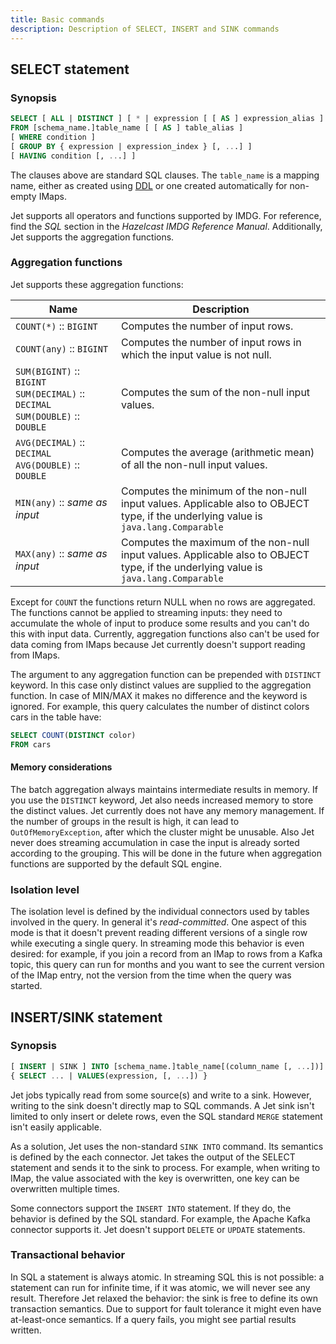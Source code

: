 ```yaml
---
title: Basic commands
description: Description of SELECT, INSERT and SINK commands
---
```



## SELECT statement

### Synopsis

```sql
SELECT [ ALL | DISTINCT ] [ * | expression [ [ AS ] expression_alias ] [, ...] ]
FROM [schema_name.]table_name [ [ AS ] table_alias ]
[ WHERE condition ]
[ GROUP BY { expression | expression_index } [, ...] ]
[ HAVING condition [, ...] ]
```

The clauses above are standard SQL clauses. The `table_name` is a
mapping name, either as created using [DDL](01-ddl.md) or one created
automatically for non-empty IMaps.

Jet supports all operators and functions supported by IMDG. For
reference, find the _SQL_ section in the _Hazelcast IMDG Reference
Manual_. Additionally, Jet supports the aggregation functions.

### Aggregation functions

Jet supports these aggregation functions:

| Name<img width='350'/> | Description |
|--|--|
|`COUNT(*)` :: `BIGINT` | Computes the number of input rows. |
|`COUNT(any)` :: `BIGINT` | Computes the number of input rows in which the input value is not null. |
|`SUM(BIGINT)` :: `BIGINT`<br>`SUM(DECIMAL)` :: `DECIMAL`<br>`SUM(DOUBLE)` :: `DOUBLE` | Computes the sum of the non-null input values. |
|`AVG(DECIMAL)` :: `DECIMAL`<br>`AVG(DOUBLE)` :: `DOUBLE` | Computes the average (arithmetic mean) of all the non-null input values. |
|`MIN(any)` :: _same as input_ | Computes the minimum of the non-null input values. Applicable also to OBJECT type, if the underlying value is `java.lang.Comparable` |
|`MAX(any)` :: _same as input_ | Computes the maximum of the non-null input values. Applicable also to OBJECT type, if the underlying value is `java.lang.Comparable` |

Except for `COUNT` the functions return NULL when no rows are
aggregated. The functions cannot be applied to streaming inputs: they
need to accumulate the whole of input to produce some results and you
can't do this with input data. Currently, aggregation functions also
can't be used for data coming from IMaps because Jet currently doesn't
support reading from IMaps.

The argument to any aggregation function can be prepended with
`DISTINCT` keyword. In this case only distinct values are supplied to
the aggregation function. In case of MIN/MAX it makes no difference and
the keyword is ignored. For example, this query calculates the number of
distinct colors cars in the table have:

```sql
SELECT COUNT(DISTINCT color)
FROM cars
```

#### Memory considerations

The batch aggregation always maintains intermediate results in memory.
If you use the `DISTINCT` keyword, Jet also needs increased memory to
store the distinct values. Jet currently does not have any memory
management. If the number of groups in the result is high, it can lead
to `OutOfMemoryException`, after which the cluster might be unusable.
Also Jet never does streaming accumulation in case the input is already
sorted according to the grouping. This will be done in the future when
aggregation functions are supported by the default SQL engine.

### Isolation level

The isolation level is defined by the individual connectors used by
tables involved in the query. In general it's _read-committed_. One
aspect of this mode is that it doesn't prevent reading different
versions of a single row while executing a single query. In streaming
mode this behavior is even desired: for example, if you join a record
from an IMap to rows from a Kafka topic, this query can run for months
and you want to see the current version of the IMap entry, not the
version from the time when the query was started.

## INSERT/SINK statement

### Synopsis

```sql
[ INSERT | SINK ] INTO [schema_name.]table_name[(column_name [, ...])]
{ SELECT ... | VALUES(expression, [, ...]) }
```

Jet jobs typically read from some source(s) and write to a sink.
However, writing to the sink doesn't directly map to SQL commands. A Jet
sink isn't limited to only insert or delete rows, even the SQL standard
`MERGE` statement isn't easily applicable.

As a solution, Jet uses the non-standard `SINK INTO` command. Its
semantics is defined by the each connector. Jet takes the output of the
SELECT statement and sends it to the sink to process. For example, when
writing to IMap, the value associated with the key is overwritten, one
key can be overwritten multiple times.

Some connectors support the `INSERT INTO` statement. If they do, the
behavior is defined by the SQL standard. For example, the Apache Kafka
connector supports it. Jet doesn't support `DELETE` or `UPDATE`
statements.

### Transactional behavior

In SQL a statement is always atomic. In streaming SQL this is not
possible: a statement can run for infinite time, if it was atomic, we
will never see any result. Therefore Jet relaxed the behavior: the sink
is free to define its own transaction semantics. Due to support for
fault tolerance it might even have at-least-once semantics. If a query
fails, you might see partial results written.
